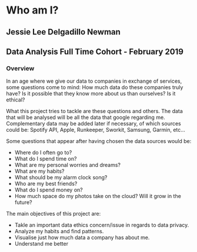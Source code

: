 # Who am I?
## Jessie Lee Delgadillo Newman

## Data Analysis Full Time Cohort - February 2019

### Overview
In an age where we give our data to companies in exchange of services, some questions come to mind: How much data do these companies truly have? Is it possible that they know more about us than ourselves? Is it ethical?

What this project tries to tackle are these questions and others. The data that will be analysed will be all the data that google regarding me. Complementary data may be added later if necessary, of which sources could be: Spotify API, Apple, Runkeeper, Sworkit, Samsung, Garmin, etc...

Some questions that appear after having chosen the data sources would be:
* Where do I often go to?
* What do I spend time on?
* What are my personal worries and dreams?
* What are my habits?
* What should be my alarm clock song?
* Who are my best friends?
* What do I spend money on?
* How much space do my photos take on the cloud? Will it grow in the future?

The main objectives of this project are:
* Takle an important data ethics concern/issue in regards to data privacy.
* Analyze my habits and find patterns.
* Visualise just how much data a company has about me.
* Understand me better
